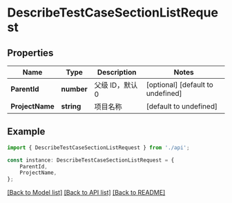 # DescribeTestCaseSectionListRequest


## Properties

Name | Type | Description | Notes
------------ | ------------- | ------------- | -------------
**ParentId** | **number** | 父级 ID，默认 0 | [optional] [default to undefined]
**ProjectName** | **string** | 项目名称 | [default to undefined]

## Example

```typescript
import { DescribeTestCaseSectionListRequest } from './api';

const instance: DescribeTestCaseSectionListRequest = {
    ParentId,
    ProjectName,
};
```

[[Back to Model list]](../README.md#documentation-for-models) [[Back to API list]](../README.md#documentation-for-api-endpoints) [[Back to README]](../README.md)
